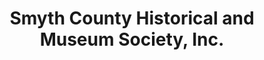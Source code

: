 ---
layout: repo
title: "Smyth County Historical and Museum Society, Inc."
id: 16657
permalink: repos/16657/
---